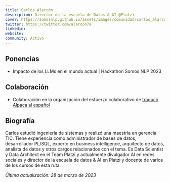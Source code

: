 ```yaml
---
title: Carlos Alarcón
description: Director de la escuela de Datos & AI @Platzi
cover: https://somosnlp.github.io/assets/images/comunidad/carlos_alarcon.png
twitter: https://twitter.com/alarcon7a
linkedin: 
website: 
community: Activo
---
```


## Ponencias

- Impacto de los LLMs en el mundo actual | Hackathon Somos NLP 2023

<EventSummary
    description="En esta keynote se explorará el impacto de los Modelos de Lenguaje de Aprendizaje Profundo (LLM) en la sociedad, así como su alcance y las implicaciones éticas y económicas de su adopción. Se analizarán las oportunidades y desafíos que plantea esta tecnología en rápida evolución y se propondrán pautas para una adopción responsable y equitativa."
    poster="https://somosnlp.github.io/assets/images/eventos/230328_impacto_de_los_llms.jpg"
    video="https://www.youtube.com/embed/AeEc9dhAqM8"
    name=""
    website=""
    twitter=""
    linkedin=""
    github=""
    bio="Estudió ingeniería de sistemas y realizó una maestría en gerencia TIC.
    Experiencia como administrador de bases de datos, desarrollador PL/SQL, experto en business intelligence, arquitecto de datos, analista de datos y otros cargos relacionados con el tema.
    Data Scientist y Data Architect en el Team Platzi  y actualmente divulgador AI en redes sociales y director de la escuela de datos & AI en Platzi y docente de varios de los cursos de esta ruta."
    hide_personal_info=True
/>

## Colaboración

- Colaboración en la organización del esfuerzo colaborativo de [traducir Alpaca al español](https://huggingface.co/datasets/somosnlp/somos-clean-alpaca-es)

## Biografía

Carlos estudió ingeniería de sistemas y realizó una maestría en gerencia TIC. Tiene experiencia como administrador de bases de datos, desarrollador PL/SQL, experto en business intelligence, arquitecto de datos, analista de datos y otros cargos relacionados con el tema. Es Data Scientist y Data Architect en el Team Platzi y actualmente divulgador AI en redes sociales y director de la escuela de datos & AI en Platzi y docente de varios de los cursos de esta ruta.

*Última actualización: 28 de marzo de 2023*
